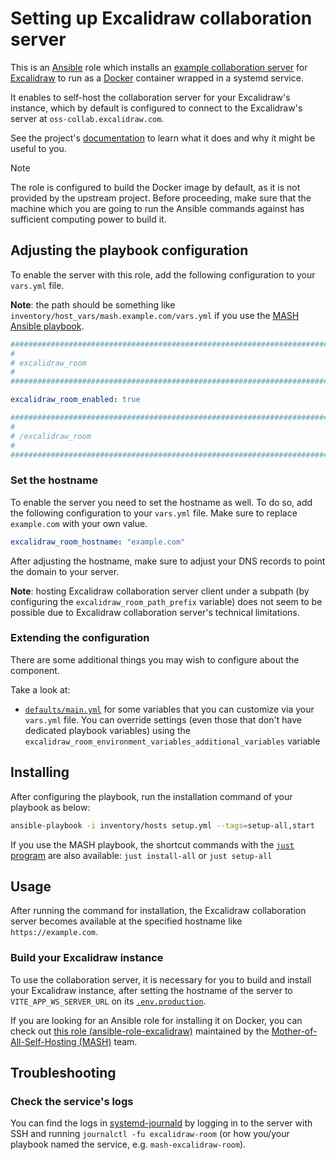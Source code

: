 <!--
SPDX-FileCopyrightText: 2020 - 2024 MDAD project contributors
SPDX-FileCopyrightText: 2020 - 2024 Slavi Pantaleev
SPDX-FileCopyrightText: 2020 Aaron Raimist
SPDX-FileCopyrightText: 2020 Chris van Dijk
SPDX-FileCopyrightText: 2020 Dominik Zajac
SPDX-FileCopyrightText: 2020 Mickaël Cornière
SPDX-FileCopyrightText: 2022 François Darveau
SPDX-FileCopyrightText: 2022 Julian Foad
SPDX-FileCopyrightText: 2022 Warren Bailey
SPDX-FileCopyrightText: 2023 Antonis Christofides
SPDX-FileCopyrightText: 2023 Felix Stupp
SPDX-FileCopyrightText: 2023 Pierre 'McFly' Marty
SPDX-FileCopyrightText: 2024 - 2025 Suguru Hirahara

SPDX-License-Identifier: AGPL-3.0-or-later
-->

# Setting up Excalidraw collaboration server

This is an [Ansible](https://www.ansible.com/) role which installs an [example collaboration server](https://github.com/excalidraw/excalidraw-room) for [Excalidraw](https://excalidraw.com/) to run as a [Docker](https://www.docker.com/) container wrapped in a systemd service.

It enables to self-host the collaboration server for your Excalidraw's instance, which by default is configured to connect to the Excalidraw's server at `oss-collab.excalidraw.com`.

See the project's [documentation](https://github.com/excalidraw/excalidraw-room/blob/master/README.md) to learn what it does and why it might be useful to you.

>[!NOTE]
> The role is configured to build the Docker image by default, as it is not provided by the upstream project. Before proceeding, make sure that the machine which you are going to run the Ansible commands against has sufficient computing power to build it.

## Adjusting the playbook configuration

To enable the server with this role, add the following configuration to your `vars.yml` file.

**Note**: the path should be something like `inventory/host_vars/mash.example.com/vars.yml` if you use the [MASH Ansible playbook](https://github.com/mother-of-all-self-hosting/mash-playbook).

```yaml
########################################################################
#                                                                      #
# excalidraw_room                                                      #
#                                                                      #
########################################################################

excalidraw_room_enabled: true

########################################################################
#                                                                      #
# /excalidraw_room                                                     #
#                                                                      #
########################################################################
```

### Set the hostname

To enable the server you need to set the hostname as well. To do so, add the following configuration to your `vars.yml` file. Make sure to replace `example.com` with your own value.

```yaml
excalidraw_room_hostname: "example.com"
```

After adjusting the hostname, make sure to adjust your DNS records to point the domain to your server.

**Note**: hosting Excalidraw collaboration server client under a subpath (by configuring the `excalidraw_room_path_prefix` variable) does not seem to be possible due to Excalidraw collaboration server's technical limitations.

### Extending the configuration

There are some additional things you may wish to configure about the component.

Take a look at:

- [`defaults/main.yml`](../defaults/main.yml) for some variables that you can customize via your `vars.yml` file. You can override settings (even those that don't have dedicated playbook variables) using the `excalidraw_room_environment_variables_additional_variables` variable

## Installing

After configuring the playbook, run the installation command of your playbook as below:

```sh
ansible-playbook -i inventory/hosts setup.yml --tags=setup-all,start
```

If you use the MASH playbook, the shortcut commands with the [`just` program](https://github.com/mother-of-all-self-hosting/mash-playbook/blob/main/docs/just.md) are also available: `just install-all` or `just setup-all`

## Usage

After running the command for installation, the Excalidraw collaboration server becomes available at the specified hostname like `https://example.com`.

### Build your Excalidraw instance

To use the collaboration server, it is necessary for you to build and install your Excalidraw instance, after setting the hostname of the server to `VITE_APP_WS_SERVER_URL` on its [`.env.production`](https://github.com/excalidraw/excalidraw/blob/master/.env.production).

If you are looking for an Ansible role for installing it on Docker, you can check out [this role (ansible-role-excalidraw)](https://github.com/mother-of-all-self-hosting/ansible-role-excalidraw) maintained by the [Mother-of-All-Self-Hosting (MASH)](https://github.com/mother-of-all-self-hosting) team.

## Troubleshooting

### Check the service's logs

You can find the logs in [systemd-journald](https://www.freedesktop.org/software/systemd/man/systemd-journald.service.html) by logging in to the server with SSH and running `journalctl -fu excalidraw-room` (or how you/your playbook named the service, e.g. `mash-excalidraw-room`).
